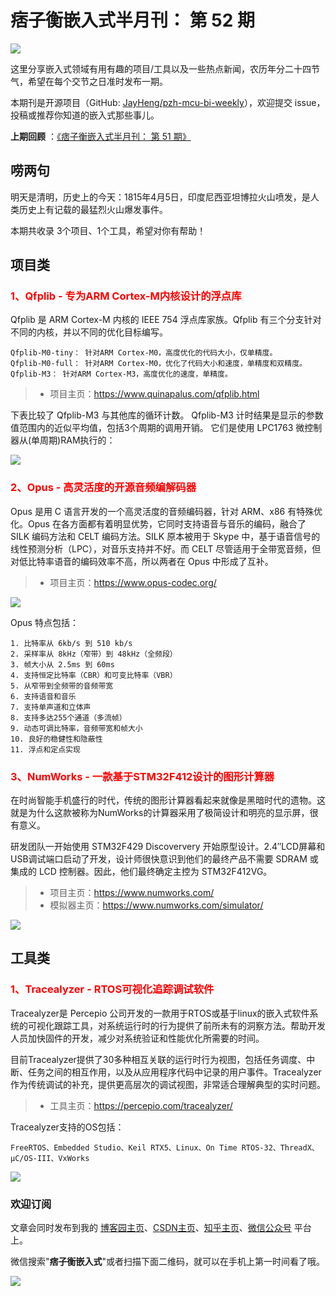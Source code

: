 # 痞子衡嵌入式半月刊： 第 52 期

![](http://henjay724.com/image/cnblogs/pzh_mcu_bi_weekly.PNG)

这里分享嵌入式领域有用有趣的项目/工具以及一些热点新闻，农历年分二十四节气，希望在每个交节之日准时发布一期。

本期刊是开源项目（GitHub: [JayHeng/pzh-mcu-bi-weekly](https://github.com/JayHeng/pzh-mcu-bi-weekly)），欢迎提交 issue，投稿或推荐你知道的嵌入式那些事儿。

**上期回顾** ：[《痞子衡嵌入式半月刊： 第 51 期》](https://www.cnblogs.com/henjay724/p/16064331.html)

## 唠两句

明天是清明，历史上的今天：1815年4月5日，印度尼西亚坦博拉火山喷发，是人类历史上有记载的最猛烈火山爆发事件。

本期共收录 3个项目、1个工具，希望对你有帮助！

## 项目类

### <font color="red">1、Qfplib - 专为ARM Cortex-M内核设计的浮点库</font>

Qfplib 是 ARM Cortex-M 内核的 IEEE 754 浮点库家族。Qfplib 有三个分支针对不同的内核，并以不同的优化目标编写。

```text
Qfplib-M0-tiny： 针对ARM Cortex-M0，高度优化的代码大小，仅单精度。
Qfplib-M0-full： 针对ARM Cortex-M0，优化了代码大小和速度，单精度和双精度。
Qfplib-M3： 针对ARM Cortex-M3，高度优化的速度，单精度。
```

> * 项目主页：https://www.quinapalus.com/qfplib.html

下表比较了 Qfplib-M3 与其他库的循环计数。 Qfplib-M3 计时结果是显示的参数值范围内的近似平均值，包括3个周期的调用开销。 它们是使用 LPC1763 微控制器从(单周期)RAM执行的：

![](http://henjay724.com/image/biweekly20220404/Qfplib.PNG)

### <font color="red">2、Opus - 高灵活度的开源音频编解码器</font>

Opus 是用 C 语言开发的一个高灵活度的音频编码器，针对 ARM、x86 有特殊优化。Opus 在各方面都有着明显优势，它同时支持语音与音乐的编码，融合了 SILK 编码方法和 CELT 编码方法。SILK 原本被用于 Skype 中，基于语音信号的线性预测分析（LPC），对音乐支持并不好。而 CELT 尽管适用于全带宽音频，但对低比特率语音的编码效率不高，所以两者在 Opus 中形成了互补。

> * 项目主页：https://www.opus-codec.org/

![](http://henjay724.com/image/biweekly20220404/Opus.PNG)

Opus 特点包括：

```text
1. 比特率从 6kb/s 到 510 kb/s
2. 采样率从 8kHz（窄带）到 48kHz（全频段）
3. 帧大小从 2.5ms 到 60ms
4. 支持恒定比特率（CBR）和可变比特率（VBR）
5. 从窄带到全频带的音频带宽
6. 支持语音和音乐
7. 支持单声道和立体声
8. 支持多达255个通道（多流帧）
9. 动态可调比特率，音频带宽和帧大小
10. 良好的稳健性和隐蔽性
11. 浮点和定点实现
```

### <font color="red">3、NumWorks - 一款基于STM32F412设计的图形计算器</font>

在时尚智能手机盛行的时代，传统的图形计算器看起来就像是黑暗时代的遗物。这就是为什么这款被称为NumWorks的计算器采用了极简设计和明亮的显示屏，很有意义。

研发团队一开始使用 STM32F429 Discoververy 开始原型设计。2.4″LCD屏幕和USB调试端口启动了开发，设计师很快意识到他们的最终产品不需要 SDRAM 或集成的 LCD 控制器。因此，他们最终确定主控为 STM32F412VG。

> * 项目主页：https://www.numworks.com/
> * 模拟器主页：https://www.numworks.com/simulator/

![](http://henjay724.com/image/biweekly20220404/NumWorks.PNG)

## 工具类

### <font color="red">1、Tracealyzer - RTOS可视化追踪调试软件</font>

Tracealyzer是 Percepio 公司开发的一款用于RTOS或基于linux的嵌入式软件系统的可视化跟踪工具，对系统运行时的行为提供了前所未有的洞察方法。帮助开发人员加快固件的开发，减少对系统验证和性能优化所需要的时间。

目前Tracealyzer提供了30多种相互关联的运行时行为视图，包括任务调度、中断、任务之间的相互作用，以及从应用程序代码中记录的用户事件。Tracealyzer作为传统调试的补充，提供更高层次的调试视图，非常适合理解典型的实时问题。

> * 工具主页：https://percepio.com/tracealyzer/

Tracealyzer支持的OS包括：

```text
FreeRTOS、Embedded Studio、Keil RTX5、Linux、On Time RTOS-32、ThreadX、µC/OS-III、VxWorks
```

![](http://henjay724.com/image/biweekly20220404/Tracealyzer.PNG)

### 欢迎订阅

文章会同时发布到我的 [博客园主页](https://www.cnblogs.com/henjay724/)、[CSDN主页](https://blog.csdn.net/henjay724)、[知乎主页](https://www.zhihu.com/people/henjay724)、[微信公众号](http://weixin.sogou.com/weixin?type=1&query=痞子衡嵌入式) 平台上。

微信搜索"__痞子衡嵌入式__"或者扫描下面二维码，就可以在手机上第一时间看了哦。

![](http://henjay724.com/image/github/pzhMcu_qrcode_258x258.jpg)

